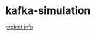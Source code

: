 # kafka-simulation
[project info](https://github.com/Alihussainladiwala/kafka-simulation/blob/master/project-info/Group%20Project-275.pdf)

